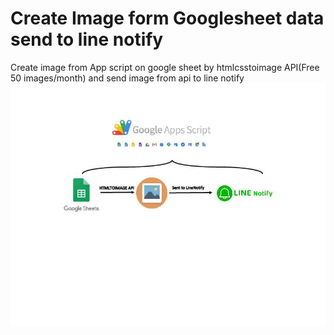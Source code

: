 # Create Image form Googlesheet data send to line notify
Create image from App script on google sheet by htmlcsstoimage API(Free 50 images/month) and send image from api to line notify
![Image of imagetolinenotify](https://raw.githubusercontent.com/norasaett/sheettolinenotift/main/htmltoimagetolinenotify.jpg)
